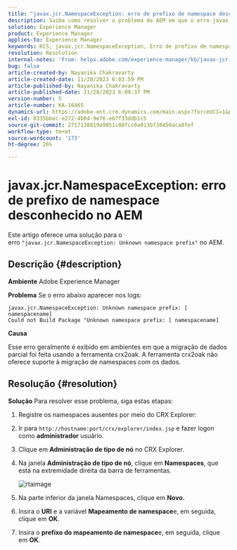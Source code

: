 ```yaml
---
title: "javax.jcr.NamespaceException: erro de prefixo de namespace desconhecido no AEM"
description: Saiba como resolver o problema de AEM em que o erro javax.jcr.NamespaceException Prefixo de namespace desconhecido ocorre.
solution: Experience Manager
product: Experience Manager
applies-to: Experience Manager
keywords: KCS, javax.jcr.NamespaceException, Erro de prefixo de namespace desconhecido, AEM, Adobe Experience Manager, solução de problemas
resolution: Resolution
internal-notes: 'From: helpx.adobe.com/experience-manager/kb/javax-jcr-NamespaceException-Unknown-namespace-prefix-error-in-AEM.html'
bug: false
article-created-by: Nayanika Chakravarty
article-created-date: 11/28/2023 6:03:59 PM
article-published-by: Nayanika Chakravarty
article-published-date: 11/28/2023 6:09:37 PM
version-number: 5
article-number: KA-16465
dynamics-url: https://adobe-ent.crm.dynamics.com/main.aspx?forceUCI=1&pagetype=entityrecord&etn=knowledgearticle&id=3a02fe7c-188e-ee11-8179-6045bd006b3d
exl-id: 0335bbec-e272-4b84-9e76-e67f33ddb1c5
source-git-commit: 2717138819a9851c08fcc0a013bf38450aca8fef
workflow-type: tm+mt
source-wordcount: '173'
ht-degree: 26%

---
```


# javax.jcr.NamespaceException: erro de prefixo de namespace desconhecido no AEM


Este artigo oferece uma solução para o erro `"javax.jcr.NamespaceException: Unknown namespace prefix"` no AEM.

## Descrição {#description}


<b>Ambiente</b>
Adobe Experience Manager

<b>Problema</b>
Se o erro abaixo aparecer nos logs:


```
javax.jcr.NamespaceException: Unknown namespace prefix: [ namespacename] 
Could not Build Package "Unknown namespace prefix: [ namespacename]
```


<b>Causa</b>

Esse erro geralmente é exibido em ambientes em que a migração de dados parcial foi feita usando a ferramenta crx2oak.
A ferramenta crx2oak não oferece suporte à migração de namespaces com os dados.


## Resolução {#resolution}


<b>Solução</b>
Para resolver esse problema, siga estas etapas:

1. Registre os namespaces ausentes por meio do CRX Explorer:
2. Ir para `http://hostname:port/crx/explorer/index.jsp` e fazer logon como <b>administrador</b> usuário.
3. Clique em <b>Administração de tipo de nó</b> no CRX Explorer.
4. Na janela <b>Administração de tipo de nó</b>, clique em <b>Namespaces</b>, que está na extremidade direita da barra de ferramentas.

   ![rtaimage](https://helpx.adobe.com/content/dam/help/en/experience-manager/kb/javax-jcr-NamespaceException-Unknown-namespace-prefix-error-in-AEM/_jcr_content/main-pars/procedure/proc_par/step_2/step_par/image/rtaimage.png "rtaimage")


5. Na parte inferior da janela Namespaces, clique em <b>Novo.</b>
6. Insira o <b>URI</b> e a variável <b>Mapeamento de namespace</b>e, em seguida, clique em <b>OK</b>.
7. Insira o <b>prefixo do mapeamento de namespace</b>e, em seguida, clique em <b>OK</b>.
